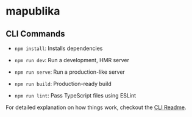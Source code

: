 # mapublika

## CLI Commands
*   `npm install`: Installs dependencies

*   `npm run dev`: Run a development, HMR server

*   `npm run serve`: Run a production-like server

*   `npm run build`: Production-ready build

*   `npm run lint`: Pass TypeScript files using ESLint


For detailed explanation on how things work, checkout the [CLI Readme](https://github.com/developit/preact-cli/blob/master/README.md).
